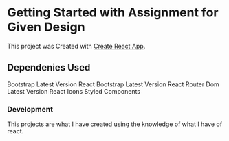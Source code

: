 # Getting Started with Assignment for Given Design

This project was Created with [Create React App](https://github.com/facebook/create-react-app).

## Dependenies Used

Bootstrap Latest Version
React Bootstrap Latest Version
React Router Dom Latest Version
React Icons
Styled Components

### Development

This projects are what I have created using the knowledge of what I have of react.
